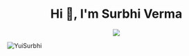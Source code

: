 <h1 align="center">Hi 👋, I'm Surbhi Verma</h1>


<p align="center">
  <img src="https://i.giphy.com/media/v1.Y2lkPTc5MGI3NjExbmYwZHVjaWZ5Njc3aXhnMmR4MXI0ZmE4cXFlbDB2dzR4MDJyMGpqbSZlcD12MV9pbnRlcm5hbF9naWZfYnlfaWQmY3Q9Zw/NKEt9elQ5cR68/giphy.gif"/>
</p>

<p align="left"> <img src="https://komarev.com/ghpvc/?username=YuiSurbhi&label=Profile%20views&color=0e75b6&style=flat" alt="YuiSurbhi" /> </p>


